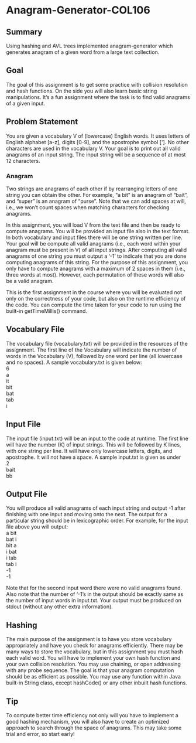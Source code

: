 # Anagram-Generator-COL106

## Summary
Using hashing and AVL trees implemented anagram-generator which generates anagram of a given word from a large text collection.

## Goal
The goal of this assignment is to get some practice with collision resolution and hash functions. On the side you will also learn basic string manipulations. It’s a fun assignment where the task is to find valid anagrams of a given input.

## Problem Statement
You are given a vocabulary V of (lowercase) English words. It uses letters of English alphabet [a-z], digits [0-9], and the apostrophe symbol [']. No other characters are used in the vocabulary V. Your goal is to print out all valid anagrams of an input string. The input string will be a sequence of at most 12 characters.

### Anagram
Two strings are anagrams of each other if by rearranging letters of one string you can obtain the other. For example, “a bit” is an anagram of “bait”, and “super” is an anagram of “purse”. Note that we can add spaces at will, i.e., we won’t count spaces when matching characters for checking anagrams.<br/>

In this assignment, you will load V from the text file and then be ready to compute anagrams. You will be provided an input file also in the text format. In both vocabulary and input files there will be one string written per line. Your goal will be compute all valid anagrams (i.e., each word within your anagram must be present in V) of all input strings. After computing all valid anagrams of one string you must output a ‘-1’ to indicate that you are done computing anagrams of this string. For the purpose of this assignment, you only have to compute anagrams with a maximum of 2 spaces in them (i.e., three words at most). However, each permutation of these words will also be a valid anagram.<br/>

This is the first assignment in the course where you will be evaluated not only on the correctness of your code, but also on the runtime efficiency of the code. You can compute the time taken for your code to run using the built-in getTimeMillis() command.<br/>

## Vocabulary File
The vocabulary file (vocabulary.txt) will be provided in the resources of the assignment. The first line of the Vocabulary will indicate the number of words in the Vocabulary (V), followed by one word per line (all lowercase and no spaces). A sample vocabulary.txt is given below: <br/>
6<br/>
a<br/>
it<br/>
bit<br/>
bat<br/>
tab<br/>
i<br/>

## Input File
The input file (input.txt) will be an input to the code at runtime. The first line will have the number (K) of input strings. This will be followed by K lines, with one string per line. It will have only lowercase letters, digits, and apostrophe. It will not have a space. A sample input.txt is given as under<br/>
2<br/>
bait<br/>
bb<br/>

## Output File
You will produce all valid anagrams of each input string and output -1 after finishing with one input and moving onto the next. The output for a particular string should be in lexicographic order. For example, for the input file above you will output:<br/>
a bit<br/>
bat i<br/>
bit a<br/>
i bat<br/>
i tab<br/>
tab i<br/>
-1<br/>
-1<br/>

Note that for the second input word there were no valid anagrams found. Also note that the number of ‘-1’s in the output should be exactly same as the number of input words in input.txt. Your output must be produced on stdout (without any other extra information).


## Hashing
The main purpose of the assignment is to have you store vocabulary appropriately and have you check for anagrams efficiently. There may be many ways to store the vocabulary, but in this assignment you must hash each valid word. You will have to implement your own hash function and your own collision resolution. You may use chaining, or open addressing with any probe sequence. The goal is that your anagram computation should be as efficient as possible. You may use any function within Java built-in String class, except hashCode() or any other inbuilt hash functions.

## Tip
To compute better time efficiency not only will you have to implement a good hashing mechanism, you will also have to create an optimized approach to search through the space of anagrams. This may take some trial and error, so start early!
